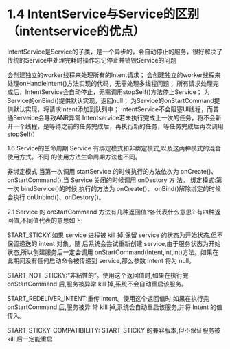 # 1.4 IntentService与Service的区别（intentservice的优点）
  
  IntentService是Service的子类，是一个异步的，会自动停止的服务，很好解决了传统的Service中处理完耗时操作忘记停止并销毁Service的问题
  
  
  会创建独立的worker线程来处理所有的Intent请求；
  会创建独立的worker线程来处理onHandleIntent()方法实现的代码，无需处理多线程问题；
  所有请求处理完成后，IntentService会自动停止，无需调用stopSelf()方法停止Service；
  为Service的onBind()提供默认实现，返回null；
  为Service的onStartCommand提供默认实现，将请求Intent添加到队列中；
  IntentService不会阻塞UI线程，而普通Serveice会导致ANR异常
  Intentservice若未执行完成上一次的任务，将不会新开一个线程，是等待之前的任务完成后，再执行新的任务，等任务完成后再次调用stopSelf()
  
  
  1.6 Service的生命周期
  Service 有绑定模式和非绑定模式,以及这两种模式的混合使用方式。不同 的使用方法生命周期方法也不同。
  
  非绑定模式:当第一次调用 startService 的时候执行的方法依次为 onCreate()、onStartCommand(),当 Service 关闭的时候调用 onDestory 方 法。
  绑定模式:第一次 bindService()的时候,执行的方法为 onCreate()、 onBind()解除绑定的时候会执行 onUnbind()、onDestory()。

  2.1 Service 的 onStartCommand 方法有几种返回值?各代表什么意思?
  有四种返回值,不同值代表的意思如下:
  
  
  START_STICKY:如果 service 进程被 kill 掉,保留 service 的状态为开始状态,但不保留递送的 intent 对象。随 后系统会尝试重新创建 service,由于服务状态为开始状态,所以创建服务后一定会调用 onStartCommand(Intent,int,int)方法。如果在此期间没有任何启动命令被传递到 service,那么参数 Intent 将为 null。
  
  START_NOT_STICKY:“非粘性的”。使用这个返回值时,如果在执行完 onStartCommand 后,服务被异常 kill 掉,系统不会自动重启该服务。
  
  START_REDELIVER_INTENT:重传 Intent。使用这个返回值时,如果在执行完 onStartCommand 后,服务被异 常 kill 掉,系统会自动重启该服务,并将 Intent 的值传入。
  
  START_STICKY_COMPATIBILITY: START_STICKY 的兼容版本,但不保证服务被 kill 后一定能重启
  
 
  
  